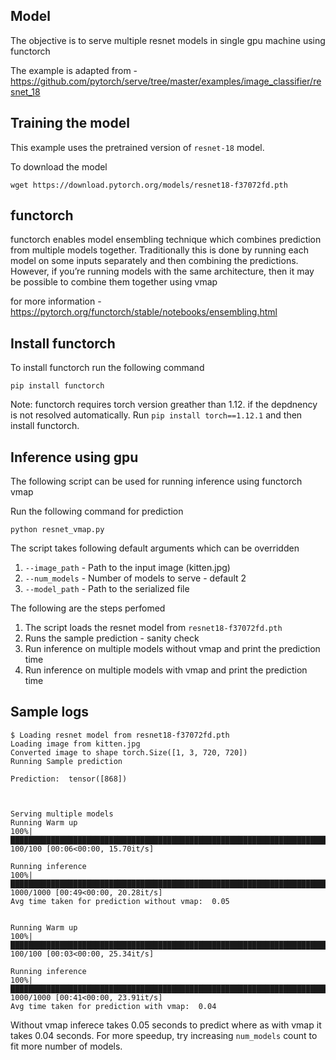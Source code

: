 ## Model
The objective is to serve multiple resnet models in single gpu machine using functorch

The example is adapted from - https://github.com/pytorch/serve/tree/master/examples/image_classifier/resnet_18

## Training the model

This example uses the pretrained version of `resnet-18` model.

To download the model

```
wget https://download.pytorch.org/models/resnet18-f37072fd.pth
```


## functorch

functorch enables model ensembling technique which combines prediction from multiple models together.
Traditionally this is done by running each model on some inputs separately and then combining the predictions. However, if you’re running models with the same architecture, then it may be possible to combine them together using vmap

for more information - https://pytorch.org/functorch/stable/notebooks/ensembling.html

## Install functorch

To install functorch run the following command

```
pip install functorch
```

Note: functorch requires torch version greather than 1.12. if the depdnency is not resolved automatically. 
Run `pip install torch==1.12.1` and then install functorch.


## Inference using gpu

The following script can be used for running inference using functorch vmap

Run the following command for prediction

```
python resnet_vmap.py
```

The script takes following default arguments which can be overridden

1. `--image_path` - Path to the input image (kitten.jpg)
2. `--num_models` - Number of models to serve - default 2
3. `--model_path` - Path to the serialized file


The following are the steps perfomed

1. The script loads the resnet model from `resnet18-f37072fd.pth`
2. Runs the sample prediction - sanity check
3. Run inference on multiple models without vmap and print the prediction time
4. Run inference on multiple models with vmap and print the prediction time


## Sample logs


```
$ Loading resnet model from resnet18-f37072fd.pth
Loading image from kitten.jpg
Converted image to shape torch.Size([1, 3, 720, 720])
Running Sample prediction

Prediction:  tensor([868])



Serving multiple models
Running Warm up
100%|█████████████████████████████████████████████████████████████████████████████████████████████████████████████████████████████████████████████████████████████████████| 100/100 [00:06<00:00, 15.70it/s]

Running inference
100%|███████████████████████████████████████████████████████████████████████████████████████████████████████████████████████████████████████████████████████████████████| 1000/1000 [00:49<00:00, 20.28it/s]
Avg time taken for prediction without vmap:  0.05


Running Warm up
100%|█████████████████████████████████████████████████████████████████████████████████████████████████████████████████████████████████████████████████████████████████████| 100/100 [00:03<00:00, 25.34it/s]

Running inference
100%|███████████████████████████████████████████████████████████████████████████████████████████████████████████████████████████████████████████████████████████████████| 1000/1000 [00:41<00:00, 23.91it/s]
Avg time taken for prediction with vmap:  0.04

```


Without vmap inferece takes 0.05 seconds to predict where as with vmap it takes 0.04 seconds. For more speedup, try increasing `num_models` count to fit more number of models. 
